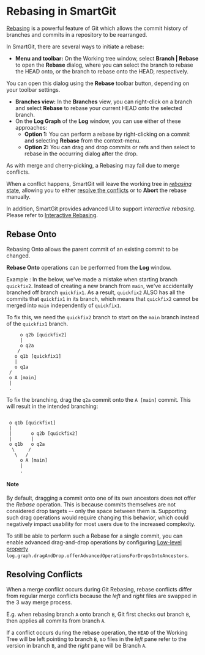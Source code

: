 # Rebasing in SmartGit

[Rebasing](../../GitConcepts/Rebasing.md) is a powerful feature of Git which allows the commit history of branches and commits in a repository to be rearranged.

In SmartGit, there are several ways to initiate a rebase:

- **Menu and toolbar:** On the Working tree window, select **Branch \| Rebase** to open the **Rebase** dialog, where you can select the branch to rebase the HEAD onto, or the branch to rebase onto the HEAD, respectively.

You can open this dialog using the **Rebase** toolbar button, depending on your toolbar settings.

- **Branches view:** In the **Branches** view, you can right-click on a branch and select **Rebase** to rebase your current HEAD onto the selected branch.
- On the **Log Graph** of the **Log** window, you can use either of these approaches:
    - **Option 1:** You can perform a rebase by right-clicking on a commit and selecting **Rebase** from the context-menu.
    - **Option 2:** You can drag and drop commits or refs and then select to rebase in the occurring dialog after the drop.

As with merge and cherry-picking, a Rebasing may fail due to merge conflicts.

When a conflict happens, SmartGit will leave the working tree in [*rebasing* state](../../GitConcepts/Working-Tree-States.md), allowing you to either [resolve the conflicts](Conflict-Solver.md) or to **Abort** the rebase manually.

In addition, SmartGit provides advanced UI to support *interactive rebasing*. Please refer to [Interactive Rebasing](Rebase-Interactive.md).

## Rebase Onto

Rebasing Onto allows the parent commit of an existing commit to be changed.

**Rebase Onto** operations can be performed from the **Log** window.

Example : In the below, we've made a mistake when starting branch `quickfix2`. Instead of creating a new branch from `main`, we've accidentally branched off branch `quickfix1`. As a result, `quickfix2` ALSO has all the commits that `quickfix1` in its branch, which means that `quickfix2` cannot be merged into `main` independently of `quickfix1`.

To fix this, we need the `quickfix2` branch to start on the `main` branch instead of the `quickfix1` branch.

``` text
     o q2b [quickfix2]
     |
     o q2a
    /
   o q1b [quickfix1]
   |
   o q1a
 /
 o A [main]
 |
 .
```

To fix the branching, drag the `q2a` commit onto the `A [main]` commit. This will result in the intended branching:

``` text

 o q1b [quickfix1]
 |
 |       o q2b [quickfix2]
 |       |
 o q1b   o q2a
  \     /  
   \   /  
     o A [main]
     |
     .
```

#### Note

By default, dragging a commit onto one of its own ancestors does not offer the *Rebase* operation. This is because commits themselves are not considered drop targets -- only the space between them is. Supporting such drag operations would require changing this behavior, which could negatively impact usability for most users due to the increased complexity.

To still be able to perform such a Rebase for a single commit, you can enable advanced drag-and-drop operations by configuring [Low-level property](../AdvancedSettings/Low-Level-Properties.md) `log.graph.dragAndDrop.offerAdvancedOperationsForDropsOntoAncestors`.

## Resolving Conflicts

When a merge conflict occurs during Git Rebasing, rebase conflicts differ from regular merge conflicts because the *left* and *right* files are swapped in the 3 way merge process.

E.g. when rebasing branch `A` onto branch `B`, Git first checks out branch `B`, then applies all commits from branch `A`.

If a conflict occurs during the rebase operation, the `HEAD` of the Working Tree will be left pointing to branch `B`, so files in the *left* pane refer to the version in branch `B`, and the *right* pane will be Branch `A`.
